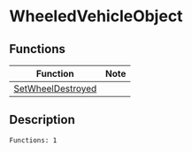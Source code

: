 # WheeledVehicleObject
## Functions
| Function | Note |
|----------|------|
|[SetWheelDestroyed](SetWheelDestroyed.md)| |
## Description
```
Functions: 1
```